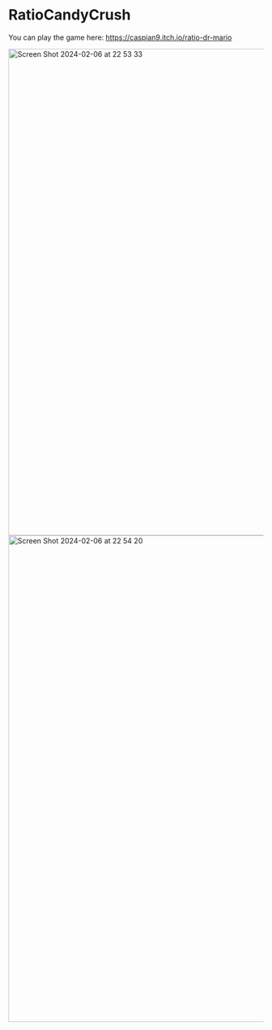 # RatioCandyCrush

You can play the game here: https://caspian9.itch.io/ratio-dr-mario

<img width="960" alt="Screen Shot 2024-02-06 at 22 53 33" src="https://github.com/Caspian-9/RatioCandyCrush/assets/55612995/32b85d95-f7ec-4afe-aebb-bdfd1ac277b2">

<img width="960" alt="Screen Shot 2024-02-06 at 22 54 20" src="https://github.com/Caspian-9/RatioCandyCrush/assets/55612995/76994d83-fb88-4bd1-840e-f7512735544d">
